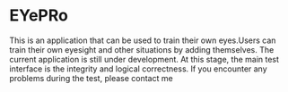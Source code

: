 # EYePRo
This is an application that can be used to train their own eyes.Users can train their own eyesight and other situations by adding themselves. The current application is still under development. At this stage, the main test interface is the integrity and logical correctness. If you encounter any problems during the test, please contact me
